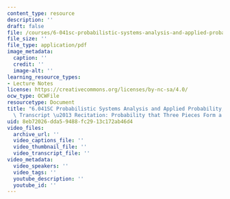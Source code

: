 ```yaml
---
content_type: resource
description: ''
draft: false
file: /courses/6-041sc-probabilistic-systems-analysis-and-applied-probability-fall-2013/8eb72026dda59488fc2913c172ab46d4_MIT6_041SCF13_Probability_that_3_Pieces_Form_a_Triangle_300k.pdf
file_size: ''
file_type: application/pdf
image_metadata:
  caption: ''
  credit: ''
  image-alt: ''
learning_resource_types:
- Lecture Notes
license: https://creativecommons.org/licenses/by-nc-sa/4.0/
ocw_type: OCWFile
resourcetype: Document
title: "6.041SC Probabilistic Systems Analysis and Applied Probability, Fall 2013\
  \ Transcript \u2013 Recitation: Probability that Three Pieces Form a Triangle"
uid: 8eb72026-dda5-9488-fc29-13c172ab46d4
video_files:
  archive_url: ''
  video_captions_file: ''
  video_thumbnail_file: ''
  video_transcript_file: ''
video_metadata:
  video_speakers: ''
  video_tags: ''
  youtube_description: ''
  youtube_id: ''
---
```

